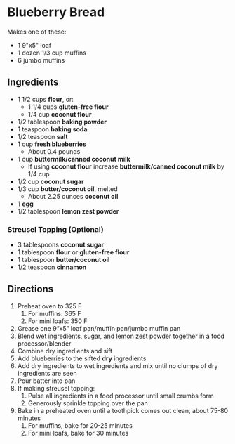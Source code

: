 # Blueberry Bread

Makes one of these:

- 1 9"x5" loaf
- 1 dozen 1/3 cup muffins
- 6 jumbo muffins

## Ingredients

- 1 1/2 cups **flour**, or:
    - 1 1/4 cups **gluten-free flour**
    - 1/4 cup **coconut flour**
- 1/2 tablespoon **baking powder**
- 1 teaspoon **baking soda**
- 1/2 teaspoon **salt**
- 1 cup **fresh blueberries**
    - About 0.4 pounds
- 1 cup **buttermilk/canned coconut milk**
    - If using **coconut flour** increase **buttermilk/canned coconut milk** by 1/4 cup
- 1/2 cup **coconut sugar**
- 1/3 cup **butter/coconut oil**, melted
    - About 2.25 ounces **coconut oil**
- 1 **egg**
- 1/2 tablespoon **lemon zest powder**

### Streusel Topping (Optional)

- 3 tablespoons **coconut sugar**
- 1 tablespoon **flour** or **gluten-free flour**
- 1 tablespoon **butter/coconut oil**
- 1/2 teaspoon **cinnamon**

## Directions

1. Preheat oven to 325 F
    1. For muffins: 365 F
    1. For mini loafs: 350 F
1. Grease one 9”x5” loaf pan/muffin pan/jumbo muffin pan
1. Blend wet ingredients, sugar, and lemon zest powder together in a food processor/blender
1. Combine dry ingredients and sift
1. Add blueberries to the sifted **dry** ingredients
1. Add dry ingredients to wet ingredients and mix until no clumps of dry ingredients are seen
1. Pour batter into pan
1. If making streusel topping:
    1. Pulse all ingredients in a food processor until small crumbs form
    1. Generously sprinkle topping over the pan
1. Bake in a preheated oven until a toothpick comes out clean, about 75-80 minutes
    1. For muffins, bake for 20-25 minutes
    1. For mini loafs, bake for 30 minutes
